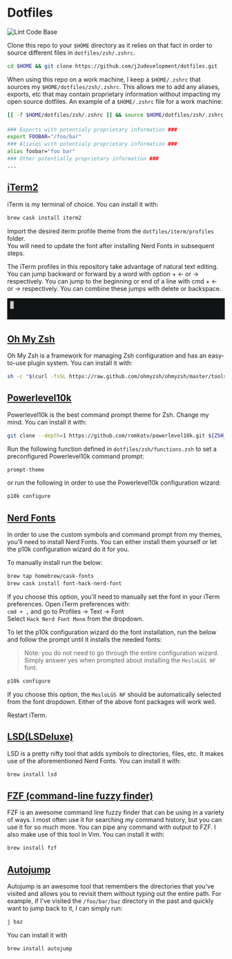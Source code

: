 # Dotfiles

![Lint Code Base](https://github.com/j2udevelopment/dotfiles/workflows/Lint%20Code%20Base/badge.svg)

Clone this repo to your `$HOME` directory as it relies on that fact in order to
source different files in `dotfiles/zsh/.zshrc`.

```zsh
cd $HOME && git clone https://github.com/j2udevelopment/dotfiles.git
```

When using this repo on a work machine, I keep a `$HOME/.zshrc` that sources my
`$HOME/dotfiles/zsh/.zshrc`. This allows me to add any aliases, exports, etc
that may contain proprietary information without impacting my open source
dotfiles. An example of a `$HOME/.zshrc` file for a work machine:

```zsh
[[ -f $HOME/dotfiles/zsh/.zshrc ]] && source $HOME/dotfiles/zsh/.zshrc

### Exports with potentialy proprietary information ###
export FOOBAR="/foo/bar"
### Aliases with potentialy proprietary information ###
alias foobar="foo bar"
### Other potentially proprietary information ###
...
```

## [iTerm2](https://www.iterm2.com/)

iTerm is my terminal of choice. You can install it with:

```zsh
brew cask install iterm2
```

Import the desired iterm profile theme from the `dotfiles/iterm/profiles`
folder.  
You will need to update the font after installing Nerd Fonts in subsequent
steps.

The iTerm profiles in this repository take advantage of natural text editing.
You can jump backward or forward by a word with option + &#8592; or &#8594;
respectively. You can jump to the beginning or end of a line with cmd + &#8592;
or &#8594; respectively. You can combine these jumps with delete or backspace.

![iTerm](assets/iterm-natural-text-editing.gif)

## [Oh My Zsh](https://ohmyz.sh/)

Oh My Zsh is a framework for managing Zsh configuration and has an easy-to-use
plugin system. You can install it with:

```zsh
sh -c "$(curl -fsSL https://raw.github.com/ohmyzsh/ohmyzsh/master/tools/install.sh)"
```

## [Powerlevel10k](https://github.com/romkatv/powerlevel10k)

Powerlevel10k is the best command prompt theme for Zsh. Change my mind. You can
install it with:

```bash
git clone --depth=1 https://github.com/romkatv/powerlevel10k.git ${ZSH_CUSTOM:-~/.oh-my-zsh/custom}/themes/powerlevel10k
```

Run the following function defined in `dotfiles/zsh/functions.zsh` to set a
preconfigured Powerlevel10k command prompt:

```zsh
prompt-theme
```

or run the following in order to use the Powerlevel10k configuration wizard:

```zsh
p10k configure
```

## [Nerd Fonts](https://github.com/ryanoasis/nerd-fonts)

In order to use the custom symbols and command prompt from my themes, you'll
need to install Nerd Fonts. You can either install them yourself or let the p10k
configuration wizard do it for you.

To manually install run the below:

```zsh
brew tap homebrew/cask-fonts
brew cask install font-hack-nerd-font
```

If you choose this option, you'll need to manually set the font in your iTerm
preferences. Open iTerm preferences with:  
`cmd + ,` and go to Profiles -> Text -> Font  
Select `Hack Nerd Font Mono` from the dropdown.

To let the p10k configuration wizard do the font installation, run the below and
follow the prompt until it installs the needed fonts:

> Note: you do not need to go through the entire configuration wizard. Simply
> answer yes when prompted about installing the `MesloLGS NF` font.

```zsh
p10k configure
```

If you choose this option, the `MesloLGS NF` should be automatically selected
from the font dropdown. Either of the above font packages will work well.

Restart iTerm.

## [LSD(LSDeluxe)](https://github.com/Peltoche/lsd)

LSD is a pretty nifty tool that adds symbols to directories, files, etc. It
makes use of the aforementioned Nerd Fonts. You can install it with:

```zsh
brew install lsd
```

## [FZF (command-line fuzzy finder)](https://github.com/junegunn/fzf)

FZF is an awesome command line fuzzy finder that can be using in a variety of
ways. I most often use it for searching my command history, but you can use it
for so much more. You can pipe any command with output to FZF. I also make use
of this tool in Vim. You can install it with:

```zsh
brew install fzf
```

## [Autojump](https://github.com/wting/autojump)

Autojump is an awesome tool that remembers the directories that you've visited
and allows you to revisit them without typing out the entire path. For example,
if I've visited the `/foo/bar/baz` directory in the past and quickly want to
jump back to it, I can simply run:

```zsh
j baz
```

You can install it with

```zsh
brew install autojump
```
